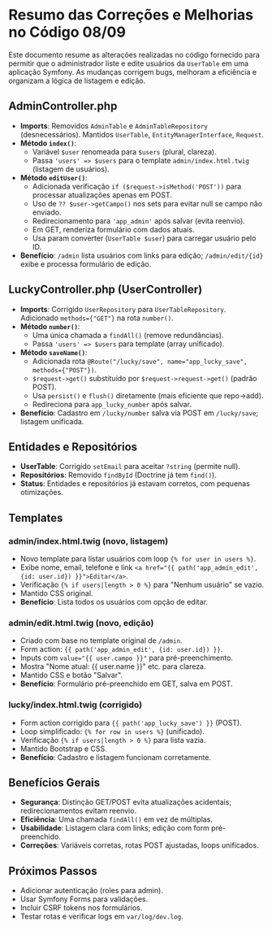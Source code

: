 # Resumo das Correções e Melhorias no Código 08/09

Este documento resume as alterações realizadas no código fornecido para permitir que o administrador liste e edite usuários da `UserTable` em uma aplicação Symfony. As mudanças corrigem bugs, melhoram a eficiência e organizam a lógica de listagem e edição.

## AdminController.php
- **Imports**: Removidos `AdminTable` e `AdminTableRepository` (desnecessários). Mantidos `UserTable`, `EntityManagerInterface`, `Request`.
- **Método `index()`**:
  - Variável `$user` renomeada para `$users` (plural, clareza).
  - Passa `'users' => $users` para o template `admin/index.html.twig` (listagem de usuários).
- **Método `editUser()`**:
  - Adicionada verificação `if ($request->isMethod('POST'))` para processar atualizações apenas em POST.
  - Uso de `?? $user->getCampo()` nos sets para evitar null se campo não enviado.
  - Redirecionamento para `'app_admin'` após salvar (evita reenvio).
  - Em GET, renderiza formulário com dados atuais.
  - Usa param converter (`UserTable $user`) para carregar usuário pelo ID.
- **Benefício**: `/admin` lista usuários com links para edição; `/admin/edit/{id}` exibe e processa formulário de edição.

## LuckyController.php (UserController)
- **Imports**: Corrigido `UserRepository` para `UserTableRepository`. Adicionado `methods={"GET"}` na rota `number()`.
- **Método `number()`**:
  - Uma única chamada a `findAll()` (remove redundâncias).
  - Passa `'users' => $users` para template (array unificado).
- **Método `saveName()`**:
  - Adicionada rota `@Route("/lucky/save", name="app_lucky_save", methods={"POST"})`.
  - `$request->get()` substituído por `$request->request->get()` (padrão POST).
  - Usa `persist()` e `flush()` diretamente (mais eficiente que repo->add).
  - Redireciona para `app_lucky_number` após salvar.
- **Benefício**: Cadastro em `/lucky/number` salva via POST em `/lucky/save`; listagem unificada.

## Entidades e Repositórios
- **UserTable**: Corrigido `setEmail` para aceitar `?string` (permite null).
- **Repositórios**: Removido `findById` (Doctrine já tem `find()`).
- **Status**: Entidades e repositórios já estavam corretos, com pequenas otimizações.

## Templates
### admin/index.html.twig (novo, listagem)
- Novo template para listar usuários com loop `{% for user in users %}`.
- Exibe nome, email, telefone e link `<a href="{{ path('app_admin_edit', {id: user.id}) }}">Editar</a>`.
- Verificação `{% if users|length > 0 %}` para "Nenhum usuário" se vazio.
- Mantido CSS original.
- **Benefício**: Lista todos os usuários com opção de editar.

### admin/edit.html.twig (novo, edição)
- Criado com base no template original de `/admin`.
- Form action: `{{ path('app_admin_edit', {id: user.id}) }}`.
- Inputs com `value="{{ user.campo }}"` para pré-preenchimento.
- Mostra "Nome atual: {{ user.name }}" etc. para clareza.
- Mantido CSS e botão "Salvar".
- **Benefício**: Formulário pré-preenchido em GET, salva em POST.

### lucky/index.html.twig (corrigido)
- Form action corrigido para `{{ path('app_lucky_save') }}` (POST).
- Loop simplificado: `{% for row in users %}` (unificado).
- Verificação `{% if users|length > 0 %}` para lista vazia.
- Mantido Bootstrap e CSS.
- **Benefício**: Cadastro e listagem funcionam corretamente.

## Benefícios Gerais
- **Segurança**: Distinção GET/POST evita atualizações acidentais; redirecionamentos evitam reenvio.
- **Eficiência**: Uma chamada `findAll()` em vez de múltiplas.
- **Usabilidade**: Listagem clara com links; edição com form pré-preenchido.
- **Correções**: Variáveis corretas, rotas POST ajustadas, loops unificados.

## Próximos Passos
- Adicionar autenticação (roles para admin).
- Usar Symfony Forms para validações.
- Incluir CSRF tokens nos formulários.
- Testar rotas e verificar logs em `var/log/dev.log`.
